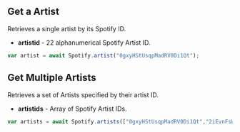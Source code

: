 ## Get a Artist

Retrieves a single artist by its Spotify ID.
- **artistid** - 22 alphanumerical Spotify Artist ID.

```javascript
var artist = await Spotify.artist("0gxyHStUsqpMadRV0Di1Qt");
```

## Get Multiple Artists

Retrieves a set of Artists specified by their artist ID.
- **artistids** - Array of Spotify Artist IDs.

```javascript
var artists = await Spotify.artists(["0gxyHStUsqpMadRV0Di1Qt","2iEvnFsWxR0Syqu2JNopAd"]);
```